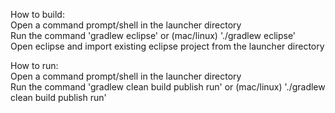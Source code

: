 How to build:<br />
Open a command prompt/shell in the launcher directory<br />
Run the command 'gradlew eclipse' or (mac/linux) './gradlew eclipse'<br />
Open eclipse and import existing eclipse project from the launcher directory<br />

How to run:<br />
Open a command prompt/shell in the launcher directory<br />
Run the command 'gradlew clean build publish run' or (mac/linux) './gradlew clean build publish run'<br />
